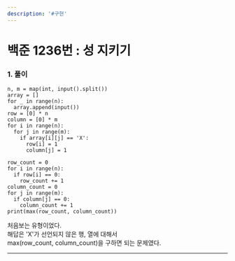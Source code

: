 ```yaml
---
description: '#구현'
---
```


# 백준 1236번 : 성 지키기

### 1. 풀이

```text
n, m = map(int, input().split())
array = []
for _ in range(n):
  array.append(input())
row = [0] * n
column = [0] * m
for i in range(n):
  for j in range(m):
    if array[i][j] == 'X':
      row[i] = 1
      column[j] = 1

row_count = 0
for i in range(n):
  if row[i] == 0:
    row_count += 1
column_count = 0
for j in range(m):
  if column[j] == 0:
    column_count += 1
print(max(row_count, column_count))
```  

처음보는 유형이었다.  
해답은 'X'가 선언되지 않은 행, 열에 대해서  
max(row_count, column_count)을 구하면 되는 문제였다.  

---